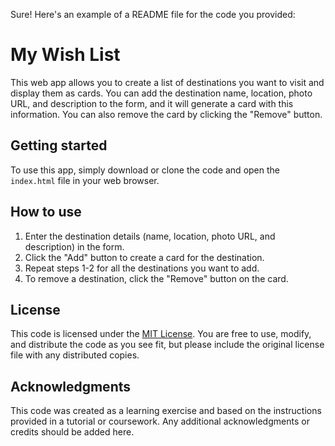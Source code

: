 Sure! Here's an example of a README file for the code you provided:

# My Wish List

This web app allows you to create a list of destinations you want to visit and display them as cards. You can add the destination name, location, photo URL, and description to the form, and it will generate a card with this information. You can also remove the card by clicking the "Remove" button.

## Getting started

To use this app, simply download or clone the code and open the `index.html` file in your web browser.

## How to use

1. Enter the destination details (name, location, photo URL, and description) in the form.
2. Click the "Add" button to create a card for the destination.
3. Repeat steps 1-2 for all the destinations you want to add.
4. To remove a destination, click the "Remove" button on the card.

## License

This code is licensed under the [MIT License](https://opensource.org/licenses/MIT). You are free to use, modify, and distribute the code as you see fit, but please include the original license file with any distributed copies.

## Acknowledgments

This code was created as a learning exercise and based on the instructions provided in a tutorial or coursework. Any additional acknowledgments or credits should be added here.
